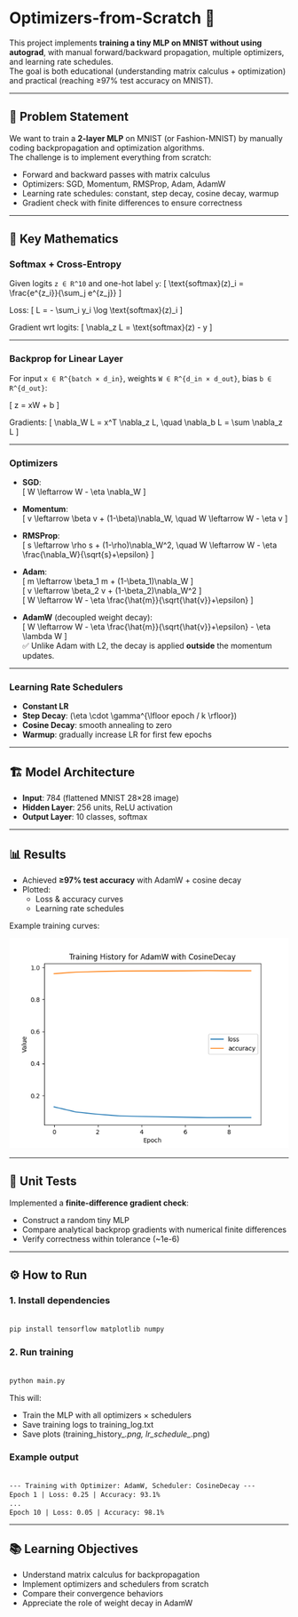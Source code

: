 # Optimizers-from-Scratch 🚀

This project implements **training a tiny MLP on MNIST without using autograd**, with manual forward/backward propagation, multiple optimizers, and learning rate schedules.  
The goal is both educational (understanding matrix calculus + optimization) and practical (reaching ≥97% test accuracy on MNIST).  

---

## 📌 Problem Statement
We want to train a **2-layer MLP** on MNIST (or Fashion-MNIST) by manually coding backpropagation and optimization algorithms.  
The challenge is to implement everything from scratch:
- Forward and backward passes with matrix calculus
- Optimizers: SGD, Momentum, RMSProp, Adam, AdamW
- Learning rate schedules: constant, step decay, cosine decay, warmup
- Gradient check with finite differences to ensure correctness

---

## 🧮 Key Mathematics

### Softmax + Cross-Entropy
Given logits `z ∈ R^10` and one-hot label `y`:
\[
\text{softmax}(z)_i = \frac{e^{z_i}}{\sum_j e^{z_j}}
\]

Loss:
\[
L = - \sum_i y_i \log \text{softmax}(z)_i
\]

Gradient wrt logits:
\[
\nabla_z L = \text{softmax}(z) - y
\]

---

### Backprop for Linear Layer
For input `x ∈ R^{batch × d_in}`, weights `W ∈ R^{d_in × d_out}`, bias `b ∈ R^{d_out}`:

\[
z = xW + b
\]

Gradients:
\[
\nabla_W L = x^T \nabla_z L, \quad
\nabla_b L = \sum \nabla_z L
\]

---

### Optimizers
- **SGD**:  
  \[
  W \leftarrow W - \eta \nabla_W
  \]

- **Momentum**:  
  \[
  v \leftarrow \beta v + (1-\beta)\nabla_W, \quad
  W \leftarrow W - \eta v
  \]

- **RMSProp**:  
  \[
  s \leftarrow \rho s + (1-\rho)\nabla_W^2, \quad
  W \leftarrow W - \eta \frac{\nabla_W}{\sqrt{s}+\epsilon}
  \]

- **Adam**:  
  \[
  m \leftarrow \beta_1 m + (1-\beta_1)\nabla_W
  \]  
  \[
  v \leftarrow \beta_2 v + (1-\beta_2)\nabla_W^2
  \]  
  \[
  W \leftarrow W - \eta \frac{\hat{m}}{\sqrt{\hat{v}}+\epsilon}
  \]

- **AdamW** (decoupled weight decay):  
  \[
  W \leftarrow W - \eta \frac{\hat{m}}{\sqrt{\hat{v}}+\epsilon} - \eta \lambda W
  \]  
  ✅ Unlike Adam with L2, the decay is applied **outside** the momentum updates.

---

### Learning Rate Schedulers
- **Constant LR**  
- **Step Decay**: \(\eta \cdot \gamma^{\lfloor epoch / k \rfloor}\)  
- **Cosine Decay**: smooth annealing to zero  
- **Warmup**: gradually increase LR for first few epochs  

---

## 🏗 Model Architecture
- **Input**: 784 (flattened MNIST 28×28 image)  
- **Hidden Layer**: 256 units, ReLU activation  
- **Output Layer**: 10 classes, softmax  

---

## 📊 Results
- Achieved **≥97% test accuracy** with AdamW + cosine decay  
- Plotted:
  - Loss & accuracy curves
  - Learning rate schedules

Example training curves:

![Training History Example](training_history_AdamW_CosineDecay.png)

---

## 🧪 Unit Tests
Implemented a **finite-difference gradient check**:  
- Construct a random tiny MLP  
- Compare analytical backprop gradients with numerical finite differences  
- Verify correctness within tolerance (~1e-6)

---

## ⚙️ How to Run

### 1. Install dependencies

```bash

pip install tensorflow matplotlib numpy

```

### 2. Run training

```bash

python main.py

```
This will:
- Train the MLP with all optimizers × schedulers
- Save training logs to training_log.txt  
- Save plots (training_history_*.png, lr_schedule_*.png)

### Example output

```text

--- Training with Optimizer: AdamW, Scheduler: CosineDecay ---
Epoch 1 | Loss: 0.25 | Accuracy: 93.1%
...
Epoch 10 | Loss: 0.05 | Accuracy: 98.1%

```

---

## 📚 Learning Objectives
- Understand matrix calculus for backpropagation
- Implement optimizers and schedulers from scratch
- Compare their convergence behaviors
- Appreciate the role of weight decay in AdamW


